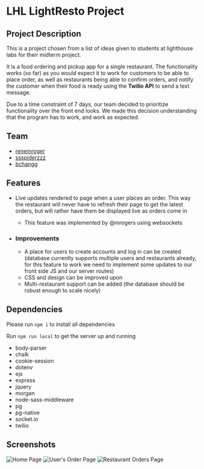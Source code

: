 # LHL LightResto Project

## Project Description

This is a project chosen from a list of ideas given to students at lighthouse labs for their midterm project.

It is a food ordering and pickup app for a single restaurant. The functionality works (so far) as you would expect it to work for customers to be able to place order, as well as restaurants being able to confirm orders, and notify the customer when their food is ready using the **Twilio API** to send a text message.

Due to a time constraint of 7 days, our team decided to prioritize functionality over the front end looks. We made this decision understanding that the program has to work, and work as expected.

## Team

- [renemroger](https://github.com/renemroger)
- [ssspiderzzz](https://github.com/ssspiderzzz)
- [bchangg](https://github.com/bchangg)

## Features

- Live updates rendered to page when a user places an order. This way the restaurant will never have to refresh their page to get the latest orders, but will rather have them be displayed live as orders come in

  - This feature was implemented by @mrogers using websockets

- ### Improvements

  - A place for users to create accounts and log in can be created (database currently supports multiple users and restaurants already, for this feature to work we need to implement some updates to our front side JS and our server routes)
  - CSS and design can be improved upon
  - Multi-restaurant support can be added (the database should be robust enough to scale nicely)

## Dependencies

Please run `npm i` to install all dependencies

Run `npm run local` to get the server up and running

- body-parser
- chalk
- cookie-session
- dotenv
- ejs
- express
- jquery
- morgan
- node-sass-middleware
- pg
- pg-native
- socket.io
- twilio

## Screenshots

![Home Page]() ![User's Order Page]() ![Restaurant Orders Page]()
